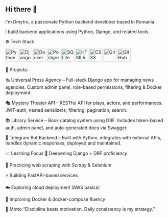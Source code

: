 ## Hi there 👋
I'm Dmytro, a passionate Python backend developer based in Romania.

I build backend applications using Python, Django, and related tools.

⚙️ Tech Stack
<p align="left"> <img src="https://cdn.jsdelivr.net/gh/devicons/devicon/icons/python/python-original.svg" alt="Python" width="40" height="40"/> <img src="https://cdn.jsdelivr.net/gh/devicons/devicon/icons/django/django-plain.svg" alt="Django" width="40" height="40"/> <img src="https://cdn.jsdelivr.net/gh/devicons/devicon/icons/docker/docker-original.svg" alt="Docker" width="40" height="40"/> <img src="https://cdn.jsdelivr.net/gh/devicons/devicon/icons/postgresql/postgresql-original.svg" alt="PostgreSQL" width="40" height="40"/> <img src="https://cdn.jsdelivr.net/gh/devicons/devicon/icons/sqlite/sqlite-original.svg" alt="SQLite" width="40" height="40"/> <img src="https://cdn.jsdelivr.net/gh/devicons/devicon/icons/html5/html5-original.svg" alt="HTML5" width="40" height="40"/> <img src="https://cdn.jsdelivr.net/gh/devicons/devicon/icons/css3/css3-original.svg" alt="CSS3" width="40" height="40"/> <img src="https://cdn.jsdelivr.net/gh/devicons/devicon/icons/git/git-original.svg" alt="Git" width="40" height="40"/> <img src="https://cdn.jsdelivr.net/gh/devicons/devicon/icons/github/github-original.svg" alt="GitHub" width="40" height="40"/> </p>
🧩 Projects:

🗞️ Universal Press Agency – Full-stack Django app for managing news agencies. Custom admin panel, role-based permissions, filtering & Docker deployment.

🎭 Mystery Theater API – RESTful API for plays, actors, and performances. JWT-auth, nested serializers, filtering, pagination, search.

📚 Library Service – Book catalog system using DRF. Includes token-based auth, admin panel, and auto-generated docs via Swagger.

🤖 Telegram Bot Backend – Built with Python, integrates with external APIs, handles dynamic responses, deployed and maintained.

📈 Learning Focus
🐍 Deepening Django + DRF proficiency

🔎 Practicing web scraping with Scrapy & Selenium

⚡ Building FastAPI-based services

☁️ Exploring cloud deployment (AWS basics)

🐳 Improving Docker & docker-compose fluency

🌟 Motto
“Discipline beats motivation. Daily consistency is my strategy.”
